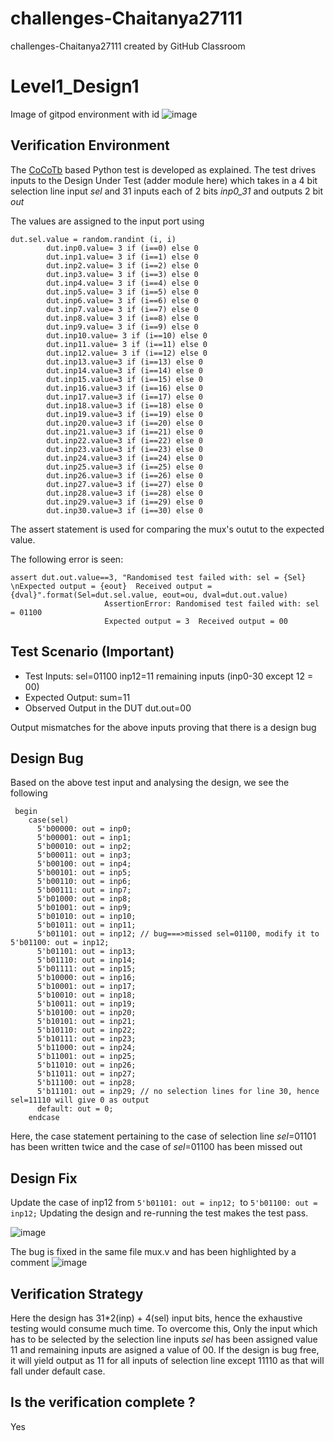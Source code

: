 # challenges-Chaitanya27111
challenges-Chaitanya27111 created by GitHub Classroom

# Level1_Design1
Image of gitpod environment with id
![image](https://user-images.githubusercontent.com/84698480/182023520-0dd18eb0-6264-409d-91f8-a5b25dbb1b2c.png)

## Verification Environment

The [CoCoTb](https://www.cocotb.org/) based Python test is developed as explained. The test drives inputs to the Design Under Test (adder module here) which takes in a 4 bit selection line input *sel* and 31 inputs each of 2 bits *inp0_31* and outputs 2 bit *out*

The values are assigned to the input port using 
```
dut.sel.value = random.randint (i, i) 
        dut.inp0.value= 3 if (i==0) else 0
        dut.inp1.value= 3 if (i==1) else 0
        dut.inp2.value= 3 if (i==2) else 0
        dut.inp3.value= 3 if (i==3) else 0
        dut.inp4.value= 3 if (i==4) else 0
        dut.inp5.value= 3 if (i==5) else 0
        dut.inp6.value= 3 if (i==6) else 0
        dut.inp7.value= 3 if (i==7) else 0
        dut.inp8.value= 3 if (i==8) else 0
        dut.inp9.value= 3 if (i==9) else 0
        dut.inp10.value= 3 if (i==10) else 0
        dut.inp11.value= 3 if (i==11) else 0
        dut.inp12.value= 3 if (i==12) else 0
        dut.inp13.value=3 if (i==13) else 0
        dut.inp14.value=3 if (i==14) else 0
        dut.inp15.value=3 if (i==15) else 0
        dut.inp16.value=3 if (i==16) else 0
        dut.inp17.value=3 if (i==17) else 0
        dut.inp18.value=3 if (i==18) else 0
        dut.inp19.value=3 if (i==19) else 0
        dut.inp20.value=3 if (i==20) else 0
        dut.inp21.value=3 if (i==21) else 0
        dut.inp22.value=3 if (i==22) else 0
        dut.inp23.value=3 if (i==23) else 0
        dut.inp24.value=3 if (i==24) else 0
        dut.inp25.value=3 if (i==25) else 0
        dut.inp26.value=3 if (i==26) else 0
        dut.inp27.value=3 if (i==27) else 0
        dut.inp28.value=3 if (i==28) else 0
        dut.inp29.value=3 if (i==29) else 0
        dut.inp30.value=3 if (i==30) else 0
```

The assert statement is used for comparing the mux's outut to the expected value.

The following error is seen:
```
assert dut.out.value==3, "Randomised test failed with: sel = {Sel} \nExpected output = {eout}  Received output = {dval}".format(Sel=dut.sel.value, eout=ou, dval=dut.out.value)
                     AssertionError: Randomised test failed with: sel = 01100 
                     Expected output = 3  Received output = 00
```
## Test Scenario **(Important)**
- Test Inputs: sel=01100 inp12=11 remaining inputs (inp0-30 except 12 = 00)
- Expected Output: sum=11
- Observed Output in the DUT dut.out=00

Output mismatches for the above inputs proving that there is a design bug

## Design Bug
Based on the above test input and analysing the design, we see the following

```
 begin
    case(sel)
      5'b00000: out = inp0;  
      5'b00001: out = inp1;  
      5'b00010: out = inp2;  
      5'b00011: out = inp3;  
      5'b00100: out = inp4;  
      5'b00101: out = inp5;  
      5'b00110: out = inp6;  
      5'b00111: out = inp7;  
      5'b01000: out = inp8;  
      5'b01001: out = inp9;  
      5'b01010: out = inp10;
      5'b01011: out = inp11;
      5'b01101: out = inp12; // bug===>missed sel=01100, modify it to 5'b01100: out = inp12;
      5'b01101: out = inp13; 
      5'b01110: out = inp14;
      5'b01111: out = inp15;
      5'b10000: out = inp16;
      5'b10001: out = inp17;
      5'b10010: out = inp18;
      5'b10011: out = inp19;
      5'b10100: out = inp20;
      5'b10101: out = inp21;
      5'b10110: out = inp22;
      5'b10111: out = inp23;
      5'b11000: out = inp24;
      5'b11001: out = inp25;
      5'b11010: out = inp26;
      5'b11011: out = inp27;
      5'b11100: out = inp28;
      5'b11101: out = inp29; // no selection lines for line 30, hence sel=11110 will give 0 as output
      default: out = 0;
    endcase
```
Here, the case statement pertaining to the case of selection line *sel*=01101 has been written twice and the case of *sel*=01100 has been missed out

## Design Fix
Update the case of inp12 from ```5'b01101: out = inp12; ```to ```5'b01100: out = inp12;```
Updating the design and re-running the test makes the test pass.

![image](https://user-images.githubusercontent.com/84698480/182025652-54c412bc-8312-4f43-bea2-d2e0fb66014e.png)

The bug is fixed in the same file mux.v and has been highlighted by a comment
![image](https://user-images.githubusercontent.com/84698480/182026071-4fc61b49-f8cb-42b6-9f1e-885ead991d62.png)

## Verification Strategy
Here the design has 31*2(inp) + 4(sel) input bits, hence the exhaustive testing would consume  much time. To overcome this, Only the input which has to be selected by the selection line inputs *sel* has
been assigned value 11 and remaining inputs are asigned a value of 00. If the design is bug free, it will yield output as 11 for all inputs of selection line except 11110 
as that will fall under default case.

## Is the verification complete ?
Yes
